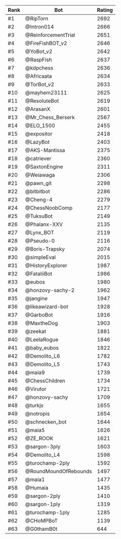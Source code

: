 Rank|Bot|Rating
---|---|---
#1|@RipTorn|2692
#2|@Intron014|2666
#3|@ReinforcementTrial|2651
#4|@FireFishBOT_v2|2646
#5|@YoBot_v2|2642
#6|@RaspFish|2637
#7|@kdpchess|2636
#8|@Africaata|2634
#9|@TorBot_v2|2633
#10|@mayhem23111|2625
#11|@ResoluteBot|2619
#12|@ArasanX|2601
#13|@Mr_Chess_Berserk|2567
#14|@ELO_1500|2455
#15|@expositor|2418
#16|@LazyBot|2403
#17|@AKS-Mantissa|2375
#18|@catriever|2360
#19|@SaxtonEngine|2311
#20|@Weiawaga|2306
#21|@pawn_git|2298
#22|@bitbitbot|2286
#23|@Cheng-4|2279
#24|@ChessNoobComp|2177
#25|@TuksuBot|2149
#26|@Phalanx-XXV|2135
#27|@Lynx_BOT|2119
#28|@Pseudo-0|2116
#29|@Boris-Trapsky|2074
#30|@simpleEval|2015
#31|@HistoryExplorer|1987
#32|@FataliiBot|1986
#33|@eubos|1980
#34|@honzovy-sachy-2|1962
#35|@jangine|1947
#36|@likeawizard-bot|1928
#37|@GarboBot|1916
#38|@MaxtheDog|1903
#39|@zeekat|1881
#40|@LeelaRogue|1846
#41|@baby_eubos|1822
#42|@Demolito_L6|1782
#43|@Demolito_L5|1743
#44|@maia9|1739
#45|@ChessChildren|1734
#46|@Virutor|1721
#47|@honzovy-sachy|1709
#48|@turkjs|1655
#49|@notropis|1654
#50|@schnecken_bot|1644
#51|@maia5|1626
#52|@ZE_ROOK|1621
#53|@sargon-3ply|1603
#54|@Demolito_L4|1598
#55|@turochamp-2ply|1592
#56|@RoundMoundOfRebounds|1497
#57|@maia1|1477
#58|@Humaia|1435
#59|@sargon-2ply|1410
#60|@sargon-1ply|1319
#61|@turochamp-1ply|1285
#62|@CHoMPBoT|1139
#63|@G0thamB0t|644
